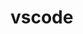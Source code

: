 # vscode

<Summary />

<script setup>
import Summary from '/.vitepress/components/Summary.vue'
</script>